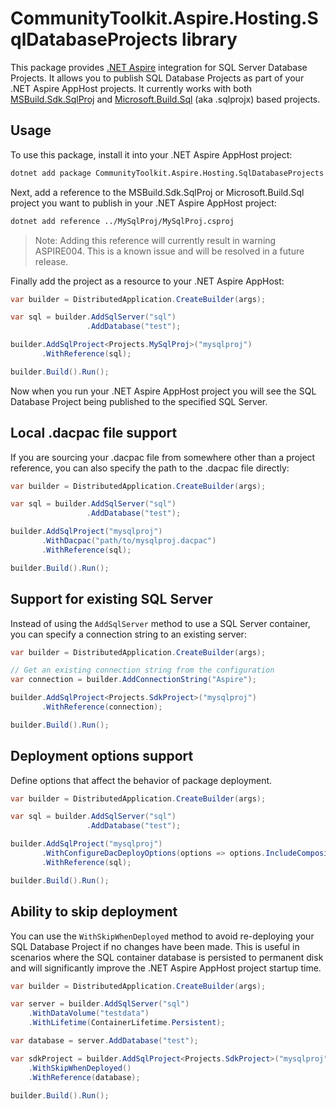 # CommunityToolkit.Aspire.Hosting.SqlDatabaseProjects library

This package provides [.NET Aspire](https://learn.microsoft.com/en-us/dotnet/aspire/get-started/aspire-overview) integration for SQL Server Database Projects. It allows you to publish SQL Database Projects as part of your .NET Aspire AppHost projects. It currently works with both [MSBuild.Sdk.SqlProj](https://github.com/rr-wfm/MSBuild.Sdk.SqlProj) and [Microsoft.Build.Sql](https://github.com/microsoft/DacFx) (aka .sqlprojx) based projects.

## Usage

To use this package, install it into your .NET Aspire AppHost project:

```bash
dotnet add package CommunityToolkit.Aspire.Hosting.SqlDatabaseProjects
```

Next, add a reference to the MSBuild.Sdk.SqlProj or Microsoft.Build.Sql project you want to publish in your .NET Aspire AppHost project:

```bash
dotnet add reference ../MySqlProj/MySqlProj.csproj
```

> Note: Adding this reference will currently result in warning ASPIRE004. This is a known issue and will be resolved in a future release.

Finally add the project as a resource to your .NET Aspire AppHost:

```csharp
var builder = DistributedApplication.CreateBuilder(args);

var sql = builder.AddSqlServer("sql")
                 .AddDatabase("test");

builder.AddSqlProject<Projects.MySqlProj>("mysqlproj")
       .WithReference(sql);

builder.Build().Run();
```

Now when you run your .NET Aspire AppHost project you will see the SQL Database Project being published to the specified SQL Server.

## Local .dacpac file support

If you are sourcing your .dacpac file from somewhere other than a project reference, you can also specify the path to the .dacpac file directly:

```csharp
var builder = DistributedApplication.CreateBuilder(args);

var sql = builder.AddSqlServer("sql")
                 .AddDatabase("test");

builder.AddSqlProject("mysqlproj")
       .WithDacpac("path/to/mysqlproj.dacpac")
       .WithReference(sql);

builder.Build().Run();
```

## Support for existing SQL Server

Instead of using the `AddSqlServer` method to use a SQL Server container, you can specify a connection string to an existing server:

```csharp
var builder = DistributedApplication.CreateBuilder(args);

// Get an existing connection string from the configuration
var connection = builder.AddConnectionString("Aspire");

builder.AddSqlProject<Projects.SdkProject>("mysqlproj")
       .WithReference(connection);

builder.Build().Run();
```

## Deployment options support

Define options that affect the behavior of package deployment.

```csharp
var builder = DistributedApplication.CreateBuilder(args);

var sql = builder.AddSqlServer("sql")
                 .AddDatabase("test");

builder.AddSqlProject("mysqlproj")
       .WithConfigureDacDeployOptions(options => options.IncludeCompositeObjects = true)
       .WithReference(sql);

builder.Build().Run();
```

## Ability to skip deployment

You can use the `WithSkipWhenDeployed` method to avoid re-deploying your SQL Database Project if no changes have been made. This is useful in scenarios where the SQL container database is persisted to permanent disk and will significantly improve the .NET Aspire AppHost project startup time.

```csharp
var builder = DistributedApplication.CreateBuilder(args);

var server = builder.AddSqlServer("sql")
    .WithDataVolume("testdata")
    .WithLifetime(ContainerLifetime.Persistent);

var database = server.AddDatabase("test");

var sdkProject = builder.AddSqlProject<Projects.SdkProject>("mysqlproj")
    .WithSkipWhenDeployed()
    .WithReference(database);

builder.Build().Run();
```
